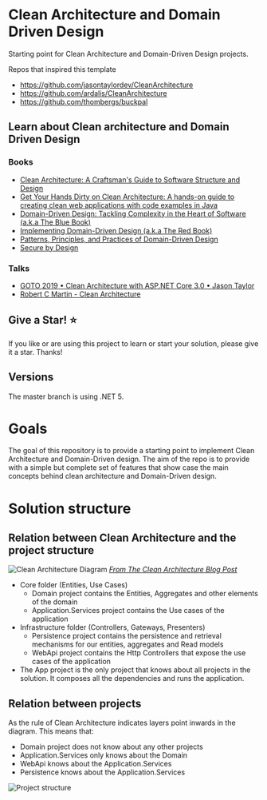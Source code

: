 # Clean Architecture and Domain Driven Design

Starting point for Clean Architecture and Domain-Driven Design projects.

Repos that inspired this template

- https://github.com/jasontaylordev/CleanArchitecture
- https://github.com/ardalis/CleanArchitecture
- https://github.com/thombergs/buckpal

## Learn about Clean architecture and Domain Driven Design

### Books

- [Clean Architecture: A Craftsman's Guide to Software Structure and Design](https://www.amazon.com/Clean-Architecture-Craftsmans-Software-Structure-ebook/dp/B075LRM681/ref=sr_1_1?dchild=1&keywords=clean+architecture&qid=1616938659&sr=8-1)
- [Get Your Hands Dirty on Clean Architecture: A hands-on guide to creating clean web applications with code examples in Java](https://www.amazon.com/Hands-Dirty-Clean-Architecture-hands-ebook/dp/B07YFS3DNF/ref=sr_1_12?dchild=1&keywords=clean+architecture&qid=1616938690&sr=8-12)
- [Domain-Driven Design: Tackling Complexity in the Heart of Software (a.k.a The Blue Book)](https://www.amazon.com/Domain-Driven-Design-Tackling-Complexity-Software-ebook-dp-B00794TAUG/dp/B00794TAUG/ref=mt_other?_encoding=UTF8&me=&qid=1616938355)
- [Implementing Domain-Driven Design (a.k.a The Red Book)](https://www.amazon.com/Implementing-Domain-Driven-Design-Vaughn-Vernon-ebook/dp/B00BCLEBN8/ref=sr_1_3?crid=2KU25HXMXASLH&dchild=1&keywords=domain+driven+design&qid=1616938447&s=digital-text&sprefix=domain+dr%2Cdigital-text%2C228&sr=1-3)
- [Patterns, Principles, and Practices of Domain-Driven Design](https://www.amazon.com/Patterns-Principles-Practices-Domain-Driven-Design-ebook/dp/B00XLYUA0W/ref=sr_1_4?crid=2KU25HXMXASLH&dchild=1&keywords=domain+driven+design&qid=1616938497&s=digital-text&sprefix=domain+dr%2Cdigital-text%2C228&sr=1-4)
- [Secure by Design](https://www.manning.com/books/secure-by-design)

### Talks

- [GOTO 2019 • Clean Architecture with ASP.NET Core 3.0 • Jason Taylor](https://www.youtube.com/watch?v=dK4Yb6-LxAk&t=600s)
- [Robert C Martin - Clean Architecture](https://www.youtube.com/watch?v=Nltqi7ODZTM)

## Give a Star! :star:

If you like or are using this project to learn or start your solution, please give it a star. Thanks!

## Versions

The master branch is using .NET 5. 

# Goals

The goal of this repository is to provide a starting point to implement Clean Architecture and Domain-Driven design. 
The aim of the repo is to provide with a simple but complete set of features that show case the main concepts behind
clean architecture and Domain-Driven design. 

# Solution structure

## Relation between Clean Architecture and the project structure

![Clean Architecture Diagram](https://blog.cleancoder.com/uncle-bob/images/2012-08-13-the-clean-architecture/CleanArchitecture.jpg "Clean Architecture ")
*[From The Clean Architecture Blog Post](https://blog.cleancoder.com/uncle-bob/2012/08/13/the-clean-architecture.html)*

- Core folder (Entities, Use Cases)
    - Domain project contains the Entities, Aggregates and other elements of the domain 
    - Application.Services project contains the Use cases of the application 
- Infrastructure folder (Controllers, Gateways, Presenters)
    - Persistence project contains the persistence and retrieval mechanisms for our entities, aggregates and Read models
    - WebApi project contains the Http Controllers that expose the use cases of the application
- The App project is the only project that knows about all projects in the solution. It composes all the dependencies and runs the application.    

## Relation between projects

As the rule of Clean Architecture indicates layers point inwards in the diagram. This means that:

- Domain project does not know about any other projects
- Application.Services only knows about the Domain
- WebApi knows about the Application.Services
- Persistence knows about the Application.Services

![Project structure](https://docs.google.com/drawings/d/e/2PACX-1vQF_JYDw08PLfhVI16qDfn6vNFJePFReCFCAi5Vv1Jgy_1K4IBWeUgtxHpzXeUH3UECZqVPiIMnn8mN/pub?w=960&h=720)





